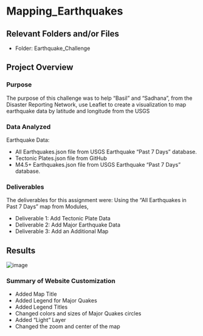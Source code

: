 # Mapping_Earthquakes

## Relevant Folders and/or Files
-	Folder: Earthquake_Challenge

## Project Overview

### Purpose
The purpose of this challenge was to help “Basil” and “Sadhana”, from the Disaster Reporting Network, use Leaflet to create a visualization to map earthquake data by latitude and longitude from the USGS

### Data Analyzed
 Earthquake Data:
-	All Earthquakes.json file from USGS Earthquake “Past 7 Days” database.
-	Tectonic Plates.json file from GitHub
-	M4.5+ Earthquakes.json file from USGS Earthquake “Past 7 Days” database.	

### Deliverables 
The deliverables for this assignment were:
Using the “All Earthquakes in Past 7 Days” map  from Modules, 
-	Deliverable 1: Add Tectonic Plate Data 
-	Deliverable 2: Add Major Earthquake Data 
-	Deliverable 3: Add an Additional Map


## Results

![image](https://user-images.githubusercontent.com/92705556/159134112-54426958-5ce3-438c-b384-5d948bd0167b.png)

 
### Summary of Website Customization

-	Added Map Title
-	Added Legend for Major Quakes
-	Added Legend Titles
-	Changed colors and sizes of Major Quakes circles
-	Added “Light” Layer
-	Changed the zoom and center of the map
